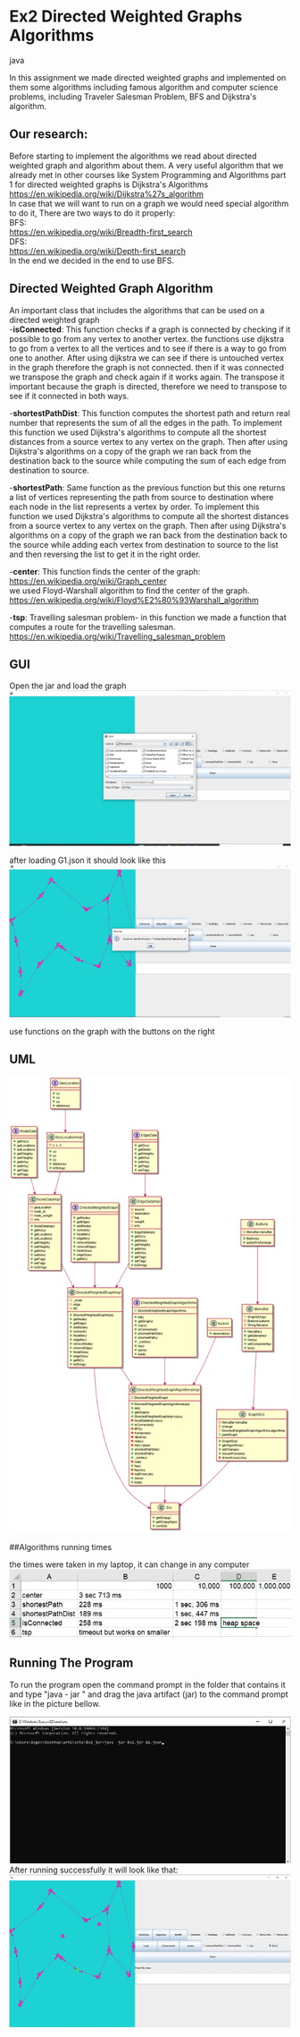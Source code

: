 # Ex2 Directed Weighted Graphs Algorithms
java

In this assignment we made directed weighted graphs and implemented on them some algorithms including famous algorithm and computer science problems,
including Traveler Salesman Problem, BFS and Dijkstra's algorithm.

## Our research:

Before starting to implement the algorithms we read about directed weighted graph and algorithm about them.
A very useful algorithm that we already met in other courses like System Programming and Algorithms part 1 for directed weighted graphs is Dijkstra's Algorithms <br>
https://en.wikipedia.org/wiki/Dijkstra%27s_algorithm <br>
In case that we will want to run on a graph we would need special algorithm to do it, There are two ways to do it properly:<br>
BFS:<br>https://en.wikipedia.org/wiki/Breadth-first_search <br>
DFS:<br>https://en.wikipedia.org/wiki/Depth-first_search <br>
In the end we decided in the end to use BFS. <br>


## Directed Weighted Graph Algorithm

An important class that includes the algorithms that can be used on a directed weighted graph<br>
-**isConnected**: This function checks if a graph is connected by checking if it possible to go from any vertex to another vertex.
the functions use dijkstra to go from a vertex to all the vertices and to see if there is a way to go from one to another.
After using dijkstra we can see if there is untouched vertex in the graph therefore the graph is not connected.
then if it was connected we transpose the graph and check again if it works again.
The transpose it important because the graph is directed, therefore we need to transpose to see if it connected in both ways.

-**shortestPathDist**: This function computes the shortest path and return real number that represents the sum of all the edges in the path.
To implement this function we used Dijkstra's algorithms to compute all the shortest distances from a source vertex to any vertex on the graph.
Then after using Dijkstra's algorithms on a copy of the graph we ran back from the destination back to the source while computing the sum of each edge from destination to source.

-**shortestPath**: Same function as the previous function but this one returns a list of vertices representing the path from source to destination where each node in the list
represents a vertex by order. To implement this function we used Dijkstra's algorithms to compute all the shortest distances from a source vertex to any vertex on the graph.
Then after using Dijkstra's algorithms on a copy of the graph we ran back from the destination back to the source while adding each vertex from destination to source
to the list and then reversing the list to get it in the right order.

-**center**: This function finds the center of the graph: https://en.wikipedia.org/wiki/Graph_center <br>
we used Floyd-Warshall algorithm to find the center of the graph. <br>
https://en.wikipedia.org/wiki/Floyd%E2%80%93Warshall_algorithm <br>

-**tsp**: Travelling salesman problem- in this function we made a function that computes a route for the travelling salesman. <br>
https://en.wikipedia.org/wiki/Travelling_salesman_problem <br>


## GUI
Open the jar and load the graph
![img_1.png](img_1.png)

after loading G1.json it should look like this
![img_2.png](img_2.png)

use functions on the graph with the buttons on the right


## UML

![img.png](img.png)

##Algorithms running times

the times were taken in my laptop, it can change in any computer
![img_3.png](img_3.png)
## Running The Program

To run the program open the command prompt in the folder that contains it and type "java - jar " and drag the java artifact (jar) to the command prompt
like in the picture bellow.

![img_5.png](img_5.png)
<br>
After running successfully it will look like that:
![img_6.png](img_6.png)